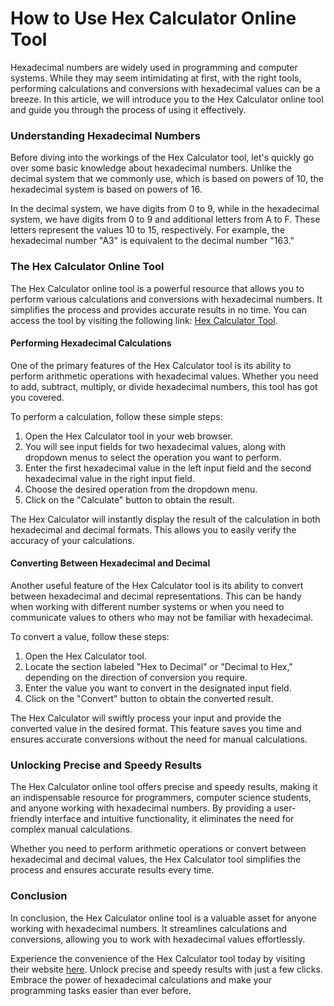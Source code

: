 How to Use Hex Calculator Online Tool
=====================================

Hexadecimal numbers are widely used in programming and computer systems. While they may seem intimidating at first, with the right tools, performing calculations and conversions with hexadecimal values can be a breeze. In this article, we will introduce you to the Hex Calculator online tool and guide you through the process of using it effectively.

### Understanding Hexadecimal Numbers

Before diving into the workings of the Hex Calculator tool, let's quickly go over some basic knowledge about hexadecimal numbers. Unlike the decimal system that we commonly use, which is based on powers of 10, the hexadecimal system is based on powers of 16.

In the decimal system, we have digits from 0 to 9, while in the hexadecimal system, we have digits from 0 to 9 and additional letters from A to F. These letters represent the values 10 to 15, respectively. For example, the hexadecimal number "A3" is equivalent to the decimal number "163."

### The Hex Calculator Online Tool

The Hex Calculator online tool is a powerful resource that allows you to perform various calculations and conversions with hexadecimal numbers. It simplifies the process and provides accurate results in no time. You can access the tool by visiting the following link: [Hex Calculator Tool](https://www.onlinecalculatorsfree.com/math/hex-calculator.html).

#### Performing Hexadecimal Calculations

One of the primary features of the Hex Calculator tool is its ability to perform arithmetic operations with hexadecimal values. Whether you need to add, subtract, multiply, or divide hexadecimal numbers, this tool has got you covered.

To perform a calculation, follow these simple steps:

1. Open the Hex Calculator tool in your web browser.
2. You will see input fields for two hexadecimal values, along with dropdown menus to select the operation you want to perform.
3. Enter the first hexadecimal value in the left input field and the second hexadecimal value in the right input field.
4. Choose the desired operation from the dropdown menu.
5. Click on the "Calculate" button to obtain the result.

The Hex Calculator will instantly display the result of the calculation in both hexadecimal and decimal formats. This allows you to easily verify the accuracy of your calculations.

#### Converting Between Hexadecimal and Decimal

Another useful feature of the Hex Calculator tool is its ability to convert between hexadecimal and decimal representations. This can be handy when working with different number systems or when you need to communicate values to others who may not be familiar with hexadecimal.

To convert a value, follow these steps:

1. Open the Hex Calculator tool.
2. Locate the section labeled "Hex to Decimal" or "Decimal to Hex," depending on the direction of conversion you require.
3. Enter the value you want to convert in the designated input field.
4. Click on the "Convert" button to obtain the converted result.

The Hex Calculator will swiftly process your input and provide the converted value in the desired format. This feature saves you time and ensures accurate conversions without the need for manual calculations.

### Unlocking Precise and Speedy Results

The Hex Calculator online tool offers precise and speedy results, making it an indispensable resource for programmers, computer science students, and anyone working with hexadecimal numbers. By providing a user-friendly interface and intuitive functionality, it eliminates the need for complex manual calculations.

Whether you need to perform arithmetic operations or convert between hexadecimal and decimal values, the Hex Calculator tool simplifies the process and ensures accurate results every time.

### Conclusion

In conclusion, the Hex Calculator online tool is a valuable asset for anyone working with hexadecimal numbers. It streamlines calculations and conversions, allowing you to work with hexadecimal values effortlessly.

Experience the convenience of the Hex Calculator tool today by visiting their website [here](https://www.onlinecalculatorsfree.com/math/hex-calculator.html). Unlock precise and speedy results with just a few clicks. Embrace the power of hexadecimal calculations and make your programming tasks easier than ever before.